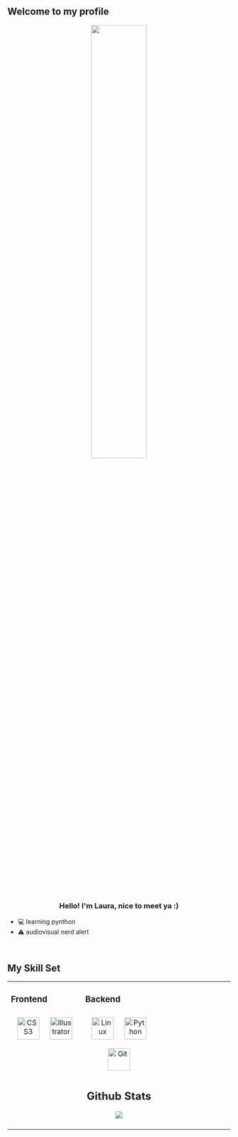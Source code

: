 ## Welcome to my profile

<div align="center">
<img src="https://img.freepik.com/free-photo/city-architecture-landscape-digital-art_23-2151065664.jpg?t=st=1739645026~exp=1739648626~hmac=71565b799826e5192f9df2ff2fcbdc8c7f6c8ed6eb935828055e5589d424230c&w=996" align="center" style="width: 50%" />
</div>  
  

### <div align="center">Hello! I'm Laura, nice to meet ya :)</div>  
  

- 💻 learning pynthon  
-  ⚠️ audiovisual nerd alert  
  

<br/>  


## My Skill Set  
<table><tr><td valign="top" width="33%">



### Frontend  
<div align="center">  
<a href="https://www.w3schools.com/css/" target="_blank"><img style="margin: 10px" src="https://profilinator.rishav.dev/skills-assets/css3-original-wordmark.svg" alt="CSS3" height="50" /></a>  
<a href="https://www.adobe.com/in/products/illustrator.html" target="_blank"><img style="margin: 10px" src="https://profilinator.rishav.dev/skills-assets/adobe_illustrator-icon.svg" alt="Illustrator" height="50" /></a>
</td><td valign="top" width="33%">
  
  ### Backend  
<div align="center">   
<a href="https://www.linux.org/" target="_blank"><img style="margin: 10px" src="https://profilinator.rishav.dev/skills-assets/linux-original.svg" alt="Linux" height="50" /></a>  
<a href="https://www.python.org/" target="_blank"><img style="margin: 10px" src="https://profilinator.rishav.dev/skills-assets/python-original.svg" alt="Python" height="50" /></a>  
<a href="https://github.com/" target="_blank"><img style="margin: 10px" src="https://profilinator.rishav.dev/skills-assets/git-scm-icon.svg" alt="Git" height="50" /></a>  

## Github Stats  
<div align="center"><img src="https://github-readme-stats.vercel.app/api?username=rishavanand&show_icons=true&count_private=true&hide_border=true" align="center" /></div>  

<br/>  

</td><td valign="top" width="33%">
